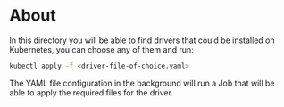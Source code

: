 # About

In this directory you will be able to find drivers that could be installed on Kubernetes, you can choose any of them and run:

```sh
kubectl apply -f <driver-file-of-choice.yaml>
```

The YAML file configuration in the background will run a Job that will be able to apply the required files for the driver.